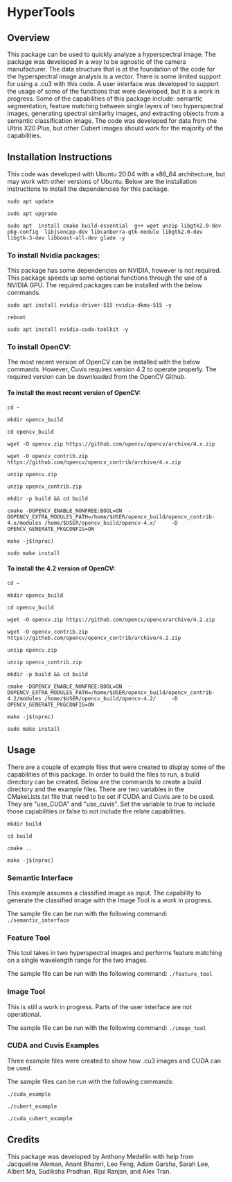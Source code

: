 # HyperTools
## Overview
This package can be used to quickly analyze a hyperspectral image. The package was developed in a way to be agnostic of the camera manufacturer. The data structure that is at the foundation of the code for the hyperspectral image analysis is a vector<Mat>. There is some limited support for using a .cu3 with this code. A user interface was developed to support the usage of some of the functions that were developed, but it is a work in progress. Some of the capabilities of this package include: semantic segmentation, feature matching between single layers of two hyperspectral images, generating spectral similarity images, and extracting objects from a semantic classification image. The code was developed for data from the Ultris X20 Plus, but other Cubert images should work for the majority of the capabilities. 

## Installation Instructions
This code was developed with Ubuntu 20.04 with a x86_64 architecture, but may work with other versions of Ubuntu.
Below are the installation instructions to install the dependencies for this package. 

`sudo apt update`

`sudo apt upgrade`

`sudo apt  install cmake build-essential  g++ wget unzip libgtk2.0-dev pkg-config  libjsoncpp-dev libcanberra-gtk-module libgtk2.0-dev libgtk-3-dev libboost-all-dev glade -y`

### To install Nvidia packages:
 This package has some dependencies on NVIDIA, however is not required. This package speeds up some optional functions through the use of a NVIDIA GPU. The required packages can be installed with the below commands. 

`sudo apt install nvidia-driver-515 nvidia-dkms-515 -y `

`reboot`

`sudo apt install nvidia-cuda-toolkit -y`

### To install OpenCV:
The most recent version of OpenCV can be installed with the below commands. However, Cuvis requires version 4.2 to operate properly. The required version can be downloaded from the OpenCV Github. 

#### To install the most recent version of OpenCV:

`cd ~`

`mkdir opencv_build`

`cd opencv_build`


`wget -O opencv.zip https://github.com/opencv/opencv/archive/4.x.zip`

`wget -O opencv_contrib.zip https://github.com/opencv/opencv_contrib/archive/4.x.zip`

`unzip opencv.zip`

`unzip opencv_contrib.zip`

`mkdir -p build && cd build`

`cmake -DOPENCV_ENABLE_NONFREE:BOOL=ON  -DOPENCV_EXTRA_MODULES_PATH=/home/$USER/opencv_build/opencv_contrib-4.x/modules /home/$USER/opencv_build/opencv-4.x/     -D OPENCV_GENERATE_PKGCONFIG=ON `

`make -j$(nproc)`

`sudo make install`

#### To install the 4.2 version of OpenCV:

`cd ~`

`mkdir opencv_build`

`cd opencv_build`


`wget -O opencv.zip https://github.com/opencv/opencv/archive/4.2.zip`

`wget -O opencv_contrib.zip https://github.com/opencv/opencv_contrib/archive/4.2.zip`

`unzip opencv.zip`

`unzip opencv_contrib.zip`

`mkdir -p build && cd build`

`cmake -DOPENCV_ENABLE_NONFREE:BOOL=ON  -DOPENCV_EXTRA_MODULES_PATH=/home/$USER/opencv_build/opencv_contrib-4.2/modules /home/$USER/opencv_build/opencv-4.2/     -D OPENCV_GENERATE_PKGCONFIG=ON `

`make -j$(nproc)`

`sudo make install`




## Usage
There are a couple of example files that were created to display some of the capabilities of this package. In order to build the files to run, a build directory can be created. Below are the commands to create a build directory and the example files. There are two variables in the CMakeLists.txt file that need to be set if CUDA and Cuvis are to be used. They are "use_CUDA" and "use_cuvis". Set the variable to true to include those capabilities or false to not include the relate capabilities. 

`mkdir build`

`cd build`

`cmake ..`

`make -j$(nproc)`


### Semantic Interface
This example assumes a classified image as input. The capability to generate the classified image with the Image Tool is a work in progress. 

The sample file can be run with the following command:
`./semantic_interface`

### Feature Tool
This tool takes in two hyperspectral images and performs feature matching on a single wavelength range for the two images. 

The sample file can be run with the following command:
`./feature_tool`

### Image Tool
This is still a work in progress. Parts of the user interface are not operational. 

The sample file can be run with the following command:
`./image_tool`

### CUDA and Cuvis Examples
Three example files were created to show how .cu3 images and CUDA can be used.  

The sample files can be run with the following commands:

`./cuda_example`

`./cubert_example`

`./cuda_cubert_example`




## Credits
This package was developed by Anthony Medellin with help from Jacqueline Aleman, Anant Bhamri, Leo Feng, Adam Garsha, Sarah Lee, Albert Ma, Sudiksha Pradhan, Rijul Ranjan, and Alex Tran. 
